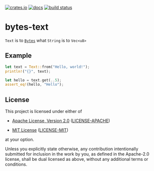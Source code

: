 [![crates.io](https://img.shields.io/crates/v/bytes-text?style=flat-square)](https://crates.io/crates/bytes-text)
[![docs](https://img.shields.io/docsrs/bytes-text?style=flat-square)](https://docs.rs/bytes-text)
[![build status](https://img.shields.io/github/workflow/status/Cyborus04/bytes-text/rust?style=flat-square)](https://github.com/Cyborus04/bytes-test/actions/workflows/rust.yml)

# bytes-text

`Text` is to [`Bytes`]() what `String` is to `Vec<u8>`

## Example

```rust
let text = Text::from("Hello, world!");
println!("{}", text);

let hello = text.get(..5);
assert_eq!(hello, "Hello");

```

## License

This project is licensed under either of

- [Apache License, Version 2.0](http://www.apache.org/licenses/LICENSE-2.0)
  ([LICENSE-APACHE](LICENSE-APACHE))

- [MIT License](http://opensource.org/licenses/MIT)
  ([LICENSE-MIT](LICENSE-MIT))

at your option.

Unless you explicitly state otherwise, any contribution intentionally submitted
for inclusion in the work by you, as defined in the Apache-2.0 license, shall be
dual licensed as above, without any additional terms or conditions.
